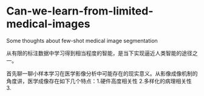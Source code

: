 # Can-we-learn-from-limited-medical-images
Some thoughts about few-shot medical image segmentation


从有限的标注数据中学习得到相当程度的智能，是当下实现逼近人类智能的途径之一。

首先聊一聊小样本学习在医学影像分析中可能存在的现实意义。从影像成像机制的角度讲，医学成像存在如下几个特点：1.硬件高度相关性 2.多样化的病理相关性 3.
